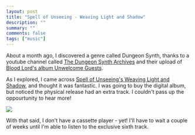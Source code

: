 ```yaml
---
layout: post
title: "Spell of Unseeing - Weaving Light and Shadow"
description: ""
summary: ""
comments: false
tags: ["music"]
---
```


About a month ago, I discovered a genre called Dungeon Synth, thanks to a youtube channel called [The Dungeon Synth Archives](https://www.youtube.com/channel/UChmm356a5qe1luUsoatAgjA) and their upload of [Blood Lord's album Unwelcome Guests](https://www.youtube.com/watch?v=mD08jlE0af4).

As I explored, I came across [Spell of Unseeing's Weaving Light and Shadow](https://spellofunseeing.bandcamp.com/releases), and thought it was fantastic. I was going to buy the digital album, but noticed the physical release had an extra track. I couldn't pass up the oppourtunity to hear more!

<img src="https://s3.fr-par.scw.cloud/tmitchell.uk/2021/05/cassette.jpg">

With that said, I don't have a cassette player - yet! I'll have to wait a couple of weeks until I'm able to listen to the exclusive sixth track.